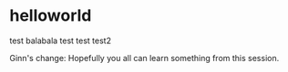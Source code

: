 # helloworld
test
balabala test
test
test2

Ginn's change: Hopefully you all can learn something from this session. 